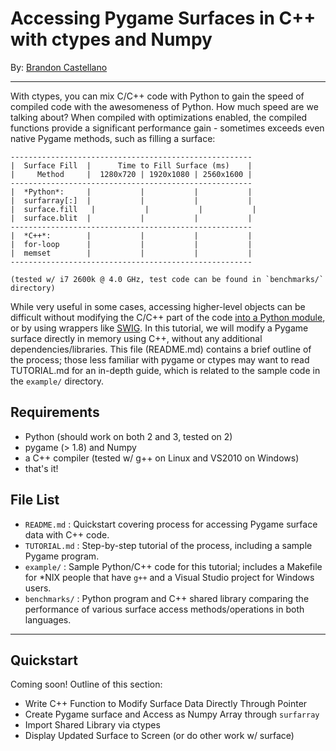 Accessing Pygame Surfaces in C++ with ctypes and Numpy
==========================================================
By: [Brandon Castellano](http://www.bcastell.com)

----------------------------------------------------------

With ctypes, you can mix C/C++ code with Python to gain the speed of compiled code with the awesomeness of Python.  How much speed are we talking about?  When compiled with optimizations enabled, the compiled functions provide a significant performance gain - sometimes exceeds even native Pygame methods, such as filling a surface:

    ------------------------------------------------------
    |  Surface Fill  |      Time to Fill Surface (ms)    |
    |     Method     |  1280x720 | 1920x1080 | 2560x1600 |
    ------------------------------------------------------
    |  *Python*:     |           |           |           |
    |  surfarray[:]  |           |           |           |
    |  surface.fill   |           |           |           |
    |  surface.blit  |           |           |           |
    ------------------------------------------------------
    |  *C++*:        |           |           |           |
    |  for-loop      |           |           |           |
    |  memset        |           |           |           |
    ------------------------------------------------------
    
    (tested w/ i7 2600k @ 4.0 GHz, test code can be found in `benchmarks/` directory)
    

While very useful in some cases, accessing higher-level objects can be difficult without modifying the C/C++ part of the code [into a Python module](http://docs.python.org/2/extending/extending.html#writing-extensions-in-c), or by using wrappers like [SWIG](http://www.swig.org/).  In this tutorial, we will modify a Pygame surface directly in memory using C++, without any additional dependencies/libraries.  This file (README.md) contains a brief outline of the process; those less familiar with pygame or ctypes may want to read TUTORIAL.md for an in-depth guide, which is related to the sample code in the `example/` directory.


Requirements
------------
 - Python (should work on both 2 and 3, tested on 2)
 - pygame (> 1.8) and Numpy
 - a C++ compiler (tested w/ g++ on Linux and VS2010 on Windows)
 - that's it!

File List
---------

 - `README.md` : Quickstart covering process for accessing Pygame surface data with C++ code.
 - `TUTORIAL.md` : Step-by-step tutorial of the process, including a sample Pygame program.
 - `example/` : Sample Python/C++ code for this tutorial; includes a Makefile for *NIX people that have `g++` and a Visual Studio project for Windows users.
 - `benchmarks/` : Python program and C++ shared library comparing the performance of various surface access methods/operations in both languages.
  
 
----------------------------------------------------------

Quickstart
----------

Coming soon!  Outline of this section:

 - Write C++ Function to Modify Surface Data Directly Through Pointer
 - Create Pygame surface and Access as Numpy Array through `surfarray`
 - Import Shared Library via ctypes
 - Display Updated Surface to Screen (or do other work w/ surface)
 
